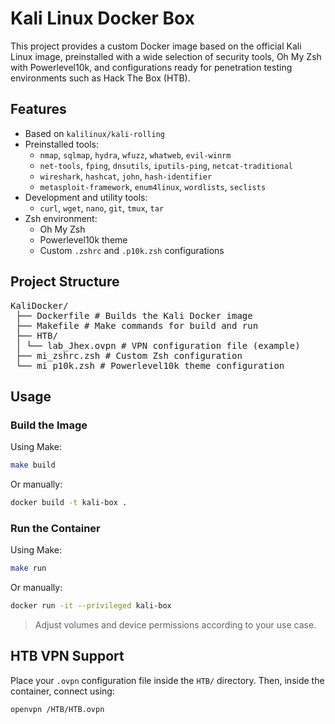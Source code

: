 # Kali Linux Docker Box

This project provides a custom Docker image based on the official Kali Linux image, preinstalled with a wide selection of security tools, Oh My Zsh with Powerlevel10k, and configurations ready for penetration testing environments such as Hack The Box (HTB).

## Features

- Based on `kalilinux/kali-rolling`
- Preinstalled tools:
  - `nmap`, `sqlmap`, `hydra`, `wfuzz`, `whatweb`, `evil-winrm`
  - `net-tools`, `fping`, `dnsutils`, `iputils-ping`, `netcat-traditional`
  - `wireshark`, `hashcat`, `john`, `hash-identifier`
  - `metasploit-framework`, `enum4linux`, `wordlists`, `seclists`
- Development and utility tools:
  - `curl`, `wget`, `nano`, `git`, `tmux`, `tar`
- Zsh environment:
  - Oh My Zsh
  - Powerlevel10k theme
  - Custom `.zshrc` and `.p10k.zsh` configurations

## Project Structure
<pre>
KaliDocker/
 ├── Dockerfile # Builds the Kali Docker image
 ├── Makefile # Make commands for build and run
 ├── HTB/
 │ └── lab_Jhex.ovpn # VPN configuration file (example)
 ├── mi_zshrc.zsh # Custom Zsh configuration 
 └── mi_p10k.zsh # Powerlevel10k theme configuration
</pre>

## Usage

### Build the Image

Using Make:
```bash
make build
```
Or manually:
```bash
docker build -t kali-box .
```
### Run the Container
Using Make:
```bash
make run
```
Or manually:
```bash
docker run -it --privileged kali-box
```

> Adjust volumes and device permissions according to your use case.

## HTB VPN Support

Place your `.ovpn` configuration file inside the `HTB/` directory. Then, inside the container, connect using:

```bash
openvpn /HTB/HTB.ovpn
```



